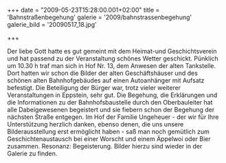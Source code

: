 +++
date = "2009-05-23T15:28:00.001+02:00"
title = 'Bahnstraßenbegehung'
galerie = '2009/bahnstrassenbegehung'
galerie_bild = '20090517_18.jpg'

+++

Der liebe Gott hatte es gut gemeint mit dem Heimat-und Geschichtsverein und hat passend zu der Veranstaltung schönes Wetter geschickt. Pünklich um 10.30 h traf man sich in Hof Nr. 13, dem Anwesen der alten Tankstelle. Dort hatten wir schon die Bilder der alten Geschäftshäuser und des schönen alten Bahnhofgebäudes auf einen Autoanhänger mit Aufsatz befestigt. Die Beteiligung der Bürger war, trotz vieler weiterer Veranstaltungen in Eppstein, sehr gut. Die Begehung, die Erklärungen und die Informationen zu der Bahnhofsbaustelle durch den Oberbauleiter hat alle Dabeigewesenen begeistert und sie fiebern schon der Begehung der nächsten Straße entgegen. Im Hof der Familie Ungeheuer - der wir für Ihre Unterstützung herzlich danken, ebenso denen, die uns unsere Bilderausstellung erst ermöglicht haben - saß man noch gemütlich zum Geschichtenaustausch bei einer Worscht und einem Äppelwoi oder Bier zusammen. Resonanz: Begeisterung. Bilder hierzu sind wieder in der Galerie zu finden.

      
